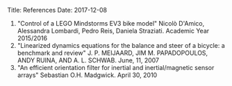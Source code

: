 Title: References
Date: 2017-12-08

1. "Control of a LEGO Mindstorms EV3 bike model"
   Nicolò D'Amico, Alessandra Lombardi, Pedro Reis, Daniela Straziati. Academic Year 2015/2016
2. "Linearized dynamics equations for the balance and steer of a bicycle: a benchmark and review"
   J. P. MEIJAARD, JIM M. PAPADOPOULOS, ANDY RUINA, AND A. L. SCHWAB. June, 11, 2007
3. "An efficient orientation filter for inertial and inertial/magnetic sensor arrays"
   Sebastian O.H. Madgwick. April 30, 2010
